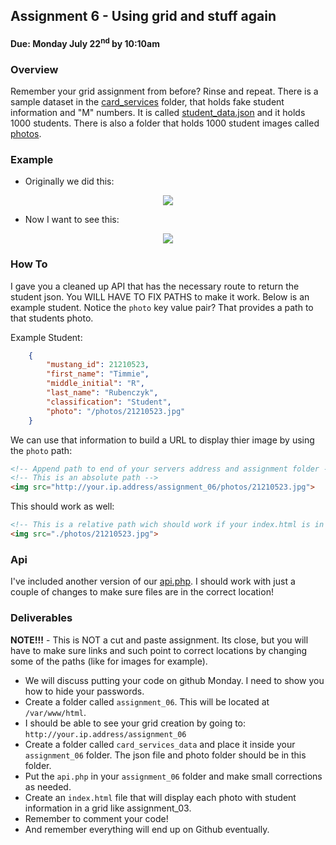 ## Assignment 6 - Using grid and stuff again
#### Due: Monday July 22<sup>nd</sup> by 10:10am

### Overview

Remember your grid assignment from before? Rinse and repeat. There is a sample dataset in the [card_services](./card_services) folder, that holds fake student information and "M" numbers. It is called [student_data.json](./card_services/student_data.json) and it holds 1000 students. There is also a folder that holds 1000 student images called [photos](./card_services/photos). 


### Example

- Originally we did this:
<center><img src="http://cs.mwsu.edu/~griffin/zcloud/zcloud-files/color_card2.png"></center>

- Now I want to see this:

<center><img src="http://cs.mwsu.edu/~griffin/zcloud/zcloud-files/grid_student.png"></center>

### How To

I gave you a cleaned up API that has the necessary route to return the student json. You WILL HAVE TO FIX PATHS to make it work. Below is an example student. Notice the `photo` key value pair? That provides a path to that students photo. 

Example Student:

```json
    {
        "mustang_id": 21210523,
        "first_name": "Timmie",
        "middle_initial": "R",
        "last_name": "Rubenczyk",
        "classification": "Student",
        "photo": "/photos/21210523.jpg"
    }
```

We can use that information to build a URL to display thier image by using the `photo` path:

```html
<!-- Append path to end of your servers address and assignment folder -->
<!-- This is an absolute path -->
<img src="http://your.ip.address/assignment_06/photos/21210523.jpg">
```

This should work as well:

```html
<!-- This is a relative path wich should work if your index.html is in the same folder. -->
<img src="./photos/21210523.jpg">
```

### Api

I've included another version of our [api.php](./api.php). I should work with just a couple of changes to make sure files are in the correct location!

### Deliverables

**NOTE!!!** - This is NOT a cut and paste assignment. Its close, but you will have to make sure links and such point to correct locations by changing some of the paths (like for images for example).

- We will discuss putting your code on github Monday. I need to show you how to hide your passwords.
- Create a folder called `assignment_06`. This will be located at `/var/www/html`.
- I should be able to see your grid creation by going to: `http://your.ip.address/assignment_06`
- Create a folder called `card_services_data` and place it inside your `assignment_06` folder. The json file and photo folder should be in this folder.
- Put the `api.php` in your `assignment_06` folder and make small corrections as needed. 
- Create an `index.html` file that will display each photo with student information in a grid like assignment_03.
- Remember to comment your code!  
- And remember everything will end up on Github eventually.
